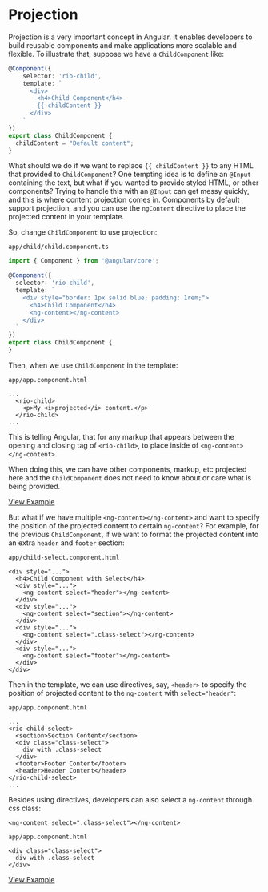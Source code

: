 # Projection

Projection is a very important concept in Angular. It enables developers to build reusable components and make applications more scalable and flexible. To illustrate that, suppose we have a `ChildComponent` like:

```typescript
@Component({
    selector: 'rio-child',
    template: `
      <div>
        <h4>Child Component</h4>
        {{ childContent }}
      </div>
    `
})
export class ChildComponent {
  childContent = "Default content";
}
```

What should we do if we want to replace `{{ childContent }}` to any HTML that provided to `ChildComponent`? One tempting idea is to define an `@Input` containing the text, but what if you wanted to provide styled HTML, or other components? Trying to handle this with an `@Input` can get messy quickly, and this is where content projection comes in. Components by default support projection, and you can use the `ngContent` directive to place the projected content in your template.

So, change `ChildComponent` to use projection:

`app/child/child.component.ts`

```typescript
import { Component } from '@angular/core';

@Component({
  selector: 'rio-child',
  template: `
    <div style="border: 1px solid blue; padding: 1rem;">
      <h4>Child Component</h4>
      <ng-content></ng-content>
    </div>
  `
})
export class ChildComponent {
}
```

Then, when we use `ChildComponent` in the template:

`app/app.component.html`

```markup
...
  <rio-child>
    <p>My <i>projected</i> content.</p>
  </rio-child>
...
```

This is telling Angular, that for any markup that appears between the opening and closing tag of `<rio-child>`, to place inside of `<ng-content></ng-content>`.

When doing this, we can have other components, markup, etc projected here and the `ChildComponent` does not need to know about or care what is being provided.

[View Example](http://plnkr.co/edit/QAQ6BFuwuzEDVvqAmN9L?p=preview)

But what if we have multiple `<ng-content></ng-content>` and want to specify the position of the projected content to certain `ng-content`? For example, for the previous `ChildComponent`, if we want to format the projected content into an extra `header` and `footer` section:

`app/child-select.component.html`

```markup
<div style="...">
  <h4>Child Component with Select</h4>
  <div style="...">
    <ng-content select="header"></ng-content>
  </div>
  <div style="...">
    <ng-content select="section"></ng-content>
  </div>
  <div style="...">
    <ng-content select=".class-select"></ng-content>
  </div>
  <div style="...">
    <ng-content select="footer"></ng-content>
  </div>
</div>
```

Then in the template, we can use directives, say, `<header>` to specify the position of projected content to the `ng-content` with `select="header"`:

`app/app.component.html`

```markup
...
<rio-child-select>
  <section>Section Content</section>
  <div class="class-select">
    div with .class-select
  </div>
  <footer>Footer Content</footer>
  <header>Header Content</header>
</rio-child-select>
...
```

Besides using directives, developers can also select a `ng-content` through css class:

```markup
<ng-content select=".class-select"></ng-content>
```

`app/app.component.html`

```markup
<div class="class-select">
  div with .class-select
</div>
```

[View Example](http://plnkr.co/edit/rH2vGgFluLXHCsgfkNjF?p=preview)

